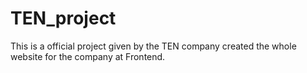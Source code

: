 # TEN_project
This is a official project given by the TEN company created the whole website for the company at Frontend.
